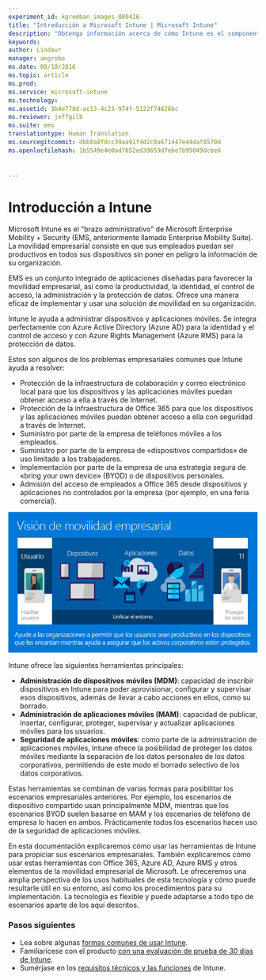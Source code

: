 ```yaml
---
experiment_id: kgremban_images_080416
title: "Introducción a Microsoft Intune | Microsoft Intune"
description: "Obtenga información acerca de cómo Intune es el componente de administración de dispositivos móviles de la solución Enterprise Mobility + Security."
keywords: 
author: Lindavr
manager: angrobe
ms.date: 08/10/2016
ms.topic: article
ms.prod: 
ms.service: microsoft-intune
ms.technology: 
ms.assetid: 3b4e778d-ac13-4c23-974f-5122f74626bc
ms.reviewer: jeffgilb
ms.suite: ems
translationtype: Human Translation
ms.sourcegitcommit: dbb8a8fdcc39aa91f4d2c0a671447e44daf8570d
ms.openlocfilehash: 1b5549e4e0ad7652ed39659d7ebe7b95049dcbe6


---
```


# Introducción a Intune
Microsoft Intune es el "brazo administrativo" de Microsoft Enterprise Mobility + Security (EMS, anteriormente llamado Enterprise Mobility Suite). La movilidad empresarial consiste en que sus empleados puedan ser productivos en todos sus dispositivos sin poner en peligro la información de su organización.  

EMS es un conjunto integrado de aplicaciones diseñadas para favorecer la movilidad empresarial, así como la productividad, la identidad, el control de acceso, la administración y la protección de datos. Ofrece una manera eficaz de implementar y usar una solución de movilidad en su organización.  

Intune le ayuda a administrar dispositivos y aplicaciones móviles. Se integra perfectamente con Azure Active Directory (Azure AD) para la identidad y el control de acceso y con Azure Rights Management (Azure RMS) para la protección de datos.  

Estos son algunos de los problemas empresariales comunes que Intune ayuda a resolver:

* Protección de la infraestructura de colaboración y correo electrónico local para que los dispositivos y las aplicaciones móviles puedan obtener acceso a ella a través de Internet.
* Protección de la infraestructura de Office 365 para que los dispositivos y las aplicaciones móviles puedan obtener acceso a ella con seguridad a través de Internet.
* Suministro por parte de la empresa de teléfonos móviles a los empleados.
* Suministro por parte de la empresa de «dispositivos compartidos» de uso limitado a los trabajadores.
* Implementación por parte de la empresa de una estrategia segura de «bring your own device» (BYOD) o de dispositivos personales.
* Admisión del acceso de empleados a Office 365 desde dispositivos y aplicaciones no controlados por la empresa (por ejemplo, en una feria comercial).

![Imagen de la visión de movilidad empresarial](..\media\em-vision.png)

Intune ofrece las siguientes herramientas principales:
* **Administración de dispositivos móviles (MDM)**: capacidad de inscribir dispositivos en Intune para poder aprovisionar, configurar y supervisar esos dispositivos, además de llevar a cabo acciones en ellos, como su borrado.
* **Administración de aplicaciones móviles (MAM)**: capacidad de publicar, insertar, configurar, proteger, supervisar y actualizar aplicaciones móviles para los usuarios.
* **Seguridad de aplicaciones móviles**: como parte de la administración de aplicaciones móviles, Intune ofrece la posibilidad de proteger los datos móviles mediante la separación de los datos personales de los datos corporativos, permitiendo de este modo el borrado selectivo de los datos corporativos.

Estas herramientas se combinan de varias formas para posibilitar los escenarios empresariales anteriores. Por ejemplo, los escenarios de dispositivo compartido usan principalmente MDM, mientras que los escenarios BYOD suelen basarse en MAM y los escenarios de teléfono de empresa lo hacen en ambos. Prácticamente todos los escenarios hacen uso de la seguridad de aplicaciones móviles.

En esta documentación explicaremos cómo usar las herramientas de Intune para propiciar sus escenarios empresariales.  También explicaremos cómo usar estas herramientas con Office 365, Azure AD, Azure RMS y otros elementos de la movilidad empresarial de Microsoft. Le ofreceremos una amplia perspectiva de los usos habituales de esta tecnología y cómo puede resultarle útil en su entorno, así como los procedimientos para su implementación. La tecnología es flexible y puede adaptarse a todo tipo de escenarios aparte de los aquí descritos.

### Pasos siguientes
* Lea sobre algunas [formas comunes de usar Intune](common-ways-to-use-intune.md).
* Familiarícese con el producto [con una evaluación de prueba de 30 días de Intune](get-started-with-a-30-day-trial-of-microsoft-intune.md).
* Sumérjase en los [requisitos técnicos y las funciones](/intune/get-started/what-to-know-before-you-start-microsoft-intune) de Intune.



<!--HONumber=Aug16_HO2-->


